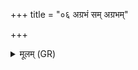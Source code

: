 +++
title = "०६ अग्रभं सम् अग्रभम्"

+++
<details><summary>मूलम् (GR)</summary>

अग्रभं सम् अग्रभम्  
उभावन्तौ सम् अग्रभम् ।  
दिवश् च पृथिव्याश् च  
विषदूषणम् उद् भरे ॥
</details>